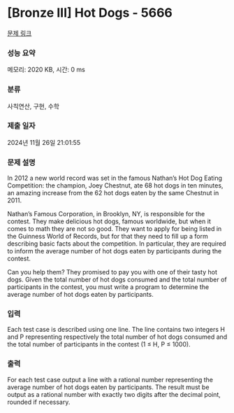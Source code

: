# [Bronze III] Hot Dogs - 5666 

[문제 링크](https://www.acmicpc.net/problem/5666) 

### 성능 요약

메모리: 2020 KB, 시간: 0 ms

### 분류

사칙연산, 구현, 수학

### 제출 일자

2024년 11월 26일 21:01:55

### 문제 설명

<p>In 2012 a new world record was set in the famous Nathan’s Hot Dog Eating Competition: the champion, Joey Chestnut, ate 68 hot dogs in ten minutes, an amazing increase from the 62 hot dogs eaten by the same Chestnut in 2011.</p>

<p>Nathan’s Famous Corporation, in Brooklyn, NY, is responsible for the contest. They make delicious hot dogs, famous worldwide, but when it comes to math they are not so good. They want to apply for being listed in the Guinness World of Records, but for that they need to fill up a form describing basic facts about the competition. In particular, they are required to inform the average number of hot dogs eaten by participants during the contest.</p>

<p>Can you help them? They promised to pay you with one of their tasty hot dogs. Given the total number of hot dogs consumed and the total number of participants in the contest, you must write a program to determine the average number of hot dogs eaten by participants.</p>

### 입력 

 <p>Each test case is described using one line. The line contains two integers H and P representing respectively the total number of hot dogs consumed and the total number of participants in the contest (1 ≤ H, P ≤ 1000).</p>

### 출력 

 <p>For each test case output a line with a rational number representing the average number of hot dogs eaten by participants. The result must be output as a rational number with exactly two digits after the decimal point, rounded if necessary.</p>

